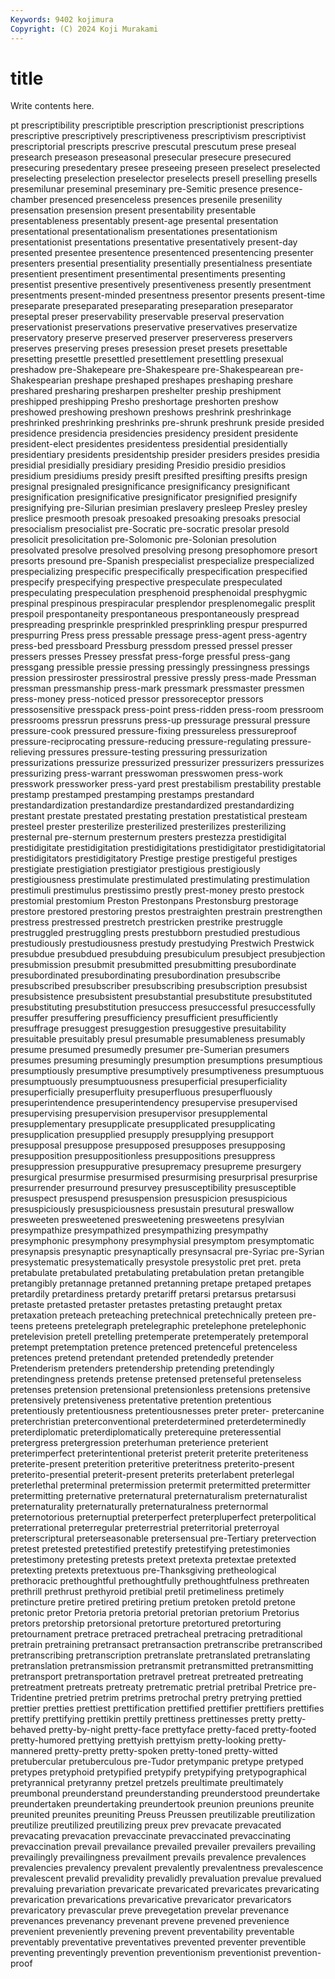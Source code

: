 ```yaml
---
Keywords: 9402 kojimura
Copyright: (C) 2024 Koji Murakami
---
```


# title

Write contents here.



pt prescriptibility
prescriptible prescription prescriptionist prescriptions prescriptive prescriptively prescriptiveness prescriptivism prescriptivist prescriptorial
prescripts prescrive prescutal prescutum prese preseal presearch preseason preseasonal presecular
presecure presecured presecuring presedentary presee preseeing preseen preselect preselected preselecting
preselection preselector preselects presell preselling presells presemilunar preseminal preseminary pre-Semitic
presence presence-chamber presenced presenceless presences presenile presenility presensation presension present
presentability presentable presentableness presentably present-age presental presentation presentational presentationalism presentationes
presentationism presentationist presentations presentative presentatively present-day presented presentee presentence presentenced
presentencing presenter presenters presential presentiality presentially presentialness presentiate presentient presentiment
presentimental presentiments presenting presentist presentive presentively presentiveness presently presentment presentments
present-minded presentness presentor presents present-time preseparate preseparated preseparating preseparation preseparator
preseptal preser preservability preservable preserval preservation preservationist preservations preservative preservatives
preservatize preservatory preserve preserved preserver preserveress preservers preserves preserving preses
presession preset presets presettable presetting presettle presettled presettlement presettling presexual
preshadow pre-Shakepeare pre-Shakespeare pre-Shakespearean pre-Shakespearian preshape preshaped preshapes preshaping preshare
preshared presharing presharpen preshelter preship preshipment preshipped preshipping Presho preshortage
preshorten preshow preshowed preshowing preshown preshows preshrink preshrinkage preshrinked preshrinking
preshrinks pre-shrunk preshrunk preside presided presidence presidencia presidencies presidency president
presidente president-elect presidentes presidentess presidential presidentially presidentiary presidents presidentship presider
presiders presides presidia presidial presidially presidiary presiding Presidio presidio presidios
presidium presidiums presidy presift presifted presifting presifts presign presignal presignaled
presignificance presignificancy presignificant presignification presignificative presignificator presignified presignify presignifying pre-Silurian
presimian preslavery presleep Presley presley preslice presmooth presoak presoaked presoaking
presoaks presocial presocialism presocialist pre-Socratic pre-socratic presolar presold presolicit presolicitation
pre-Solomonic pre-Solonian presolution presolvated presolve presolved presolving presong presophomore presort
presorts presound pre-Spanish prespecialist prespecialize prespecialized prespecializing prespecific prespecifically prespecification
prespecified prespecify prespecifying prespective prespeculate prespeculated prespeculating prespeculation presphenoid presphenoidal
presphygmic prespinal prespinous prespiracular presplendor presplenomegalic presplit prespoil prespontaneity prespontaneous
prespontaneously prespread prespreading presprinkle presprinkled presprinkling prespur prespurred prespurring Press
press pressable pressage press-agent press-agentry press-bed pressboard Pressburg pressdom pressed
pressel presser pressers presses Pressey pressfat press-forge pressful press-gang pressgang
pressible pressie pressing pressingly pressingness pressings pression pressiroster pressirostral pressive
pressly press-made Pressman pressman pressmanship press-mark pressmark pressmaster pressmen press-money
press-noticed pressor pressoreceptor pressors pressosensitive presspack press-point press-ridden press-room pressroom
pressrooms pressrun pressruns press-up pressurage pressural pressure pressure-cook pressured pressure-fixing
pressureless pressureproof pressure-reciprocating pressure-reducing pressure-regulating pressure-relieving pressures pressure-testing pressuring pressurization
pressurizations pressurize pressurized pressurizer pressurizers pressurizes pressurizing press-warrant presswoman presswomen
press-work presswork pressworker press-yard prest prestabilism prestability prestable prestamp prestamped
prestamping prestamps prestandard prestandardization prestandardize prestandardized prestandardizing prestant prestate prestated
prestating prestation prestatistical presteam presteel prester presterilize presterilized presterilizes presterilizing
presternal pre-sternum presternum presters prestezza prestidigital prestidigitate prestidigitation prestidigitations prestidigitator
prestidigitatorial prestidigitators prestidigitatory Prestige prestige prestigeful prestiges prestigiate prestigiation prestigiator
prestigious prestigiously prestigiousness prestimulate prestimulated prestimulating prestimulation prestimuli prestimulus prestissimo
prestly prest-money presto prestock prestomial prestomium Preston Prestonpans Prestonsburg prestorage
prestore prestored prestoring prestos prestraighten prestrain prestrengthen prestress prestressed prestretch
prestricken prestrike prestruggle prestruggled prestruggling prests prestubborn prestudied prestudious prestudiously
prestudiousness prestudy prestudying Prestwich Prestwick presubdue presubdued presubduing presubiculum presubject
presubjection presubmission presubmit presubmitted presubmitting presubordinate presubordinated presubordinating presubordination presubscribe
presubscribed presubscriber presubscribing presubscription presubsist presubsistence presubsistent presubstantial presubstitute presubstituted
presubstituting presubstitution presuccess presuccessful presuccessfully presuffer presuffering presufficiency presufficient presufficiently
presuffrage presuggest presuggestion presuggestive presuitability presuitable presuitably presul presumable presumableness
presumably presume presumed presumedly presumer pre-Sumerian presumers presumes presuming presumingly
presumption presumptions presumptious presumptiously presumptive presumptively presumptiveness presumptuous presumptuously presumptuousness
presuperficial presuperficiality presuperficially presuperfluity presuperfluous presuperfluously presuperintendence presuperintendency presupervise presupervised
presupervising presupervision presupervisor presupplemental presupplementary presupplicate presupplicated presupplicating presupplication presupplied
presupply presupplying presupport presupposal presuppose presupposed presupposes presupposing presupposition presuppositionless
presuppositions presuppress presuppression presuppurative presupremacy presupreme presurgery presurgical presurmise presurmised
presurmising presurprisal presurprise presurrender presurround presurvey presusceptibility presusceptible presuspect presuspend
presuspension presuspicion presuspicious presuspiciously presuspiciousness presustain presutural preswallow presweeten presweetened
presweetening presweetens presylvian presympathize presympathized presympathizing presympathy presymphonic presymphony presymphysial
presymptom presymptomatic presynapsis presynaptic presynaptically presynsacral pre-Syriac pre-Syrian presystematic presystematically
presystole presystolic pret pret. preta pretabulate pretabulated pretabulating pretabulation pretan
pretangible pretangibly pretannage pretanned pretanning pretape pretaped pretapes pretardily pretardiness
pretardy pretariff pretarsi pretarsus pretarsusi pretaste pretasted pretaster pretastes pretasting
pretaught pretax pretaxation preteach preteaching pretechnical pretechnically preteen pre-teens preteens
pretelegraph pretelegraphic pretelephone pretelephonic pretelevision pretell pretelling pretemperate pretemperately pretemporal
pretempt pretemptation pretence pretenced pretenceful pretenceless pretences pretend pretendant pretended
pretendedly pretender Pretenderism pretenders pretendership pretending pretendingly pretendingness pretends pretense
pretensed pretenseful pretenseless pretenses pretension pretensional pretensionless pretensions pretensive pretensively
pretensiveness pretentative pretention pretentious pretentiously pretentiousness pretentiousnesses preter preter- pretercanine
preterchristian preterconventional preterdetermined preterdeterminedly preterdiplomatic preterdiplomatically preterequine preteressential pretergress pretergression
preterhuman preterience preterient preterimperfect preterintentional preterist preterit preterite preteriteness preterite-present
preterition preteritive preteritness preterito-present preterito-presential preterit-present preterits preterlabent preterlegal preterlethal
preterminal pretermission pretermit pretermitted pretermitter pretermitting preternative preternatural preternaturalism preternaturalist
preternaturality preternaturally preternaturalness preternormal preternotorious preternuptial preterperfect preterpluperfect preterpolitical preterrational
preterregular preterrestrial preterritorial preterroyal preterscriptural preterseasonable pretersensual pre-Tertiary pretervection pretest
pretested pretestified pretestify pretestifying pretestimonies pretestimony pretesting pretests pretext pretexta
pretextae pretexted pretexting pretexts pretextuous pre-Thanksgiving pretheological prethoracic prethoughtful prethoughtfully
prethoughtfulness prethreaten prethrill prethrust prethyroid pretibial pretil pretimeliness pretimely pretincture
pretire pretired pretiring pretium pretoken pretold pretone pretonic pretor Pretoria
pretoria pretorial pretorian pretorium Pretorius pretors pretorship pretorsional pretorture pretortured
pretorturing pretournament pretrace pretraced pretracheal pretracing pretraditional pretrain pretraining pretransact
pretransaction pretranscribe pretranscribed pretranscribing pretranscription pretranslate pretranslated pretranslating pretranslation pretransmission
pretransmit pretransmitted pretransmitting pretransport pretransportation pretravel pretreat pretreated pretreating pretreatment
pretreats pretreaty pretrematic pretrial pretribal Pretrice pre-Tridentine pretried pretrim pretrims
pretrochal pretry pretrying prettied prettier pretties prettiest prettification prettified prettifier
prettifiers prettifies prettify prettifying prettikin prettily prettiness prettinesses pretty pretty-behaved
pretty-by-night pretty-face prettyface pretty-faced pretty-footed pretty-humored prettying prettyish prettyism pretty-looking
pretty-mannered pretty-pretty pretty-spoken pretty-toned pretty-witted pretubercular pretuberculous pre-Tudor pretympanic pretype
pretyped pretypes pretyphoid pretypified pretypify pretypifying pretypographical pretyrannical pretyranny pretzel
pretzels preultimate preultimately preumbonal preunderstand preunderstanding preunderstood preundertake preundertaken preundertaking
preundertook preunion preunions preunite preunited preunites preuniting Preuss Preussen preutilizable
preutilization preutilize preutilized preutilizing preux prev prevacate prevacated prevacating prevacation
prevaccinate prevaccinated prevaccinating prevaccination prevail prevailance prevailed prevailer prevailers prevailing
prevailingly prevailingness prevailment prevails prevalence prevalences prevalencies prevalency prevalent prevalently
prevalentness prevalescence prevalescent prevalid prevalidity prevalidly prevaluation prevalue prevalued prevaluing
prevariation prevaricate prevaricated prevaricates prevaricating prevarication prevarications prevaricative prevaricator prevaricators
prevaricatory prevascular preve prevegetation prevelar prevenance prevenances prevenancy prevenant prevene
prevened prevenience prevenient preveniently prevening prevent preventability preventable preventably preventative
preventatives prevented preventer preventible preventing preventingly prevention preventionism preventionist prevention-proof
